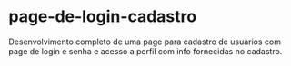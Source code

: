 # page-de-login-cadastro
Desenvolvimento completo de uma page para cadastro de usuarios com page de login e senha e acesso a perfil com info fornecidas no cadastro.
